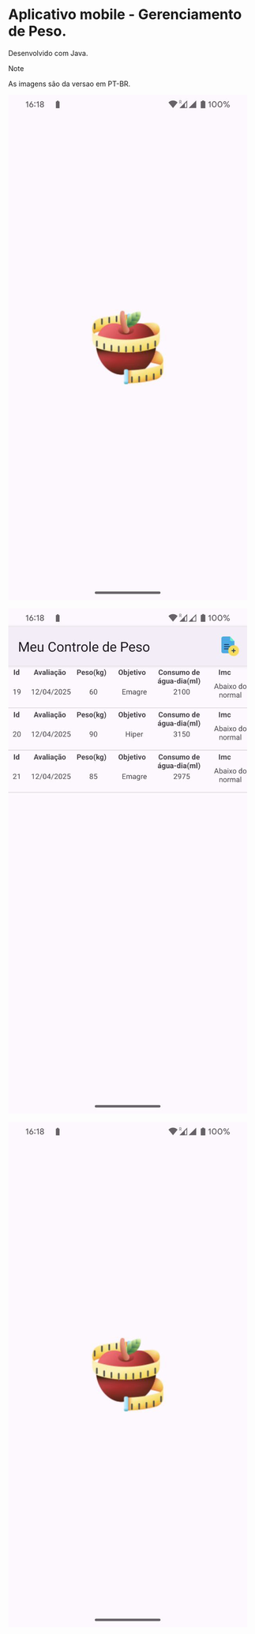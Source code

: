 
# Aplicativo mobile - Gerenciamento de Peso.

Desenvolvido com Java.

> [!NOTE]
> As imagens são da versao em PT-BR.

![Texto alternativo](https://github.com/jaquelinesv90/ControlePeso/blob/main/5183737536286142234.jpg)

![Texto alternativo](https://github.com/jaquelinesv90/ControlePeso/blob/main/5183737536286142233.jpg)

![Texto alternativo](https://github.com/jaquelinesv90/ControlePeso/blob/main/5183737536286142234.jpg)

